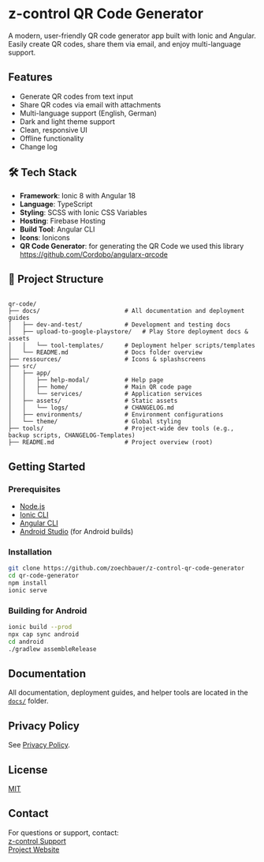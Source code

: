 # z-control QR Code Generator

A modern, user-friendly QR code generator app built with Ionic and Angular.  
Easily create QR codes, share them via email, and enjoy multi-language support.

## Features

- Generate QR codes from text input
- Share QR codes via email with attachments
- Multi-language support (English, German)
- Dark and light theme support
- Clean, responsive UI
- Offline functionality
- Change log

## 🛠️ Tech Stack

- **Framework**: Ionic 8 with Angular 18
- **Language**: TypeScript
- **Styling**: SCSS with Ionic CSS Variables
- **Hosting**: Firebase Hosting
- **Build Tool**: Angular CLI
- **Icons**: Ionicons
- **QR Code Generator**: for generating the QR Code we used this library https://github.com/Cordobo/angularx-qrcode

## 📁 Project Structure

```

qr-code/
├── docs/                        # All documentation and deployment guides
│   ├── dev-and-test/            # Development and testing docs
│   ├── upload-to-google-playstore/   # Play Store deployment docs & assets
│   │   └── tool-templates/      # Deployment helper scripts/templates
│   └── README.md                # Docs folder overview
├── ressources/                  # Icons & splashscreens
├── src/
│   ├── app/
│   │   ├── help-modal/          # Help page
│   │   ├── home/                # Main QR code page
│   │   └── services/            # Application services
│   ├── assets/                  # Static assets
│   │   └── logs/                # CHANGELOG.md
│   ├── environments/            # Environment configurations
│   └── theme/                   # Global styling
├── tools/                       # Project-wide dev tools (e.g., backup scripts, CHANGELOG-Templates)
├── README.md                    # Project overview (root)

```

## Getting Started

### Prerequisites

- [Node.js](https://nodejs.org/)
- [Ionic CLI](https://ionicframework.com/docs/cli)
- [Angular CLI](https://angular.io/cli)
- [Android Studio](https://developer.android.com/studio) (for Android builds)

### Installation

```bash
git clone https://github.com/zoechbauer/z-control-qr-code-generator
cd qr-code-generator
npm install
ionic serve
```

### Building for Android

```bash
ionic build --prod
npx cap sync android
cd android
./gradlew assembleRelease
```

## Documentation

All documentation, deployment guides, and helper tools are located in the [`docs/`](docs/) folder.

## Privacy Policy

See [Privacy Policy](https://z-control-4070.web.app/privacy/basic/en).

## License

[MIT](LICENSE)

## Contact

For questions or support, contact:  
[z-control Support](mailto:zcontrol.app.qr@gmail.com)  
[Project Website](https://z-control-4070.web.app/home)
